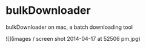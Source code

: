 bulkDownloader
==============

bulkDownloader on mac, a batch downloading tool

![](images / screen shot 2014-04-17 at 52506 pm.jpg)
